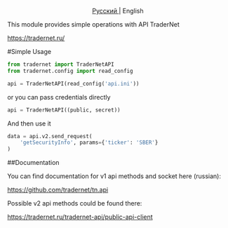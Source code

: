 <p style="text-align:center"><a href=https://github.com/youlooknicetoday/tradernet> Русский </a>| English</p>

This module provides simple operations with API TraderNet

https://tradernet.ru/

#Simple Usage
```python
from tradernet import TraderNetAPI
from tradernet.config import read_config

api = TraderNetAPI(read_config('api.ini'))
```
or you can pass credentials directly
```python
api = TraderNetAPI((public, secret))
```
And then use it
```python
data = api.v2.send_request(
    'getSecurityInfo', params={'ticker': 'SBER'}
)
```

##Documentation

You can find documentation for v1 api methods and socket here (russian):

https://github.com/tradernet/tn.api

Possible v2 api methods could be found there:

https://tradernet.ru/tradernet-api/public-api-client